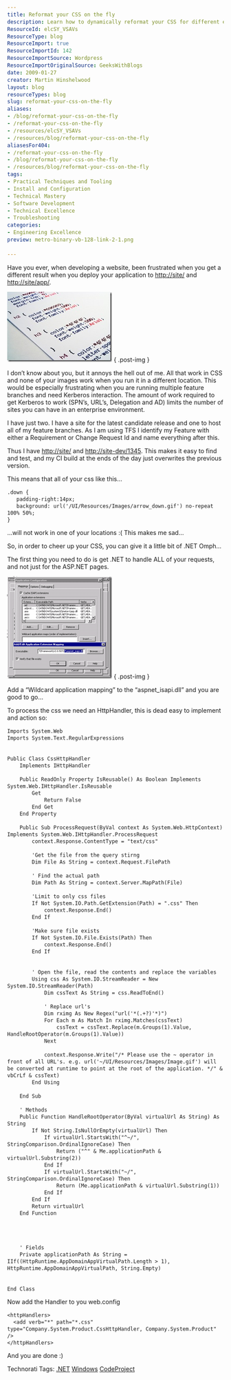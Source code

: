 ```yaml
---
title: Reformat your CSS on the fly
description: Learn how to dynamically reformat your CSS for different environments using .NET. Simplify your web development process and enhance your workflow today!
ResourceId: elcSY_VSAVs
ResourceType: blog
ResourceImport: true
ResourceImportId: 142
ResourceImportSource: Wordpress
ResourceImportOriginalSource: GeeksWithBlogs
date: 2009-01-27
creator: Martin Hinshelwood
layout: blog
resourceTypes: blog
slug: reformat-your-css-on-the-fly
aliases:
- /blog/reformat-your-css-on-the-fly
- /reformat-your-css-on-the-fly
- /resources/elcSY_VSAVs
- /resources/blog/reformat-your-css-on-the-fly
aliasesFor404:
- /reformat-your-css-on-the-fly
- /blog/reformat-your-css-on-the-fly
- /resources/blog/reformat-your-css-on-the-fly
tags:
- Practical Techniques and Tooling
- Install and Configuration
- Technical Mastery
- Software Development
- Technical Excellence
- Troubleshooting
categories:
- Engineering Excellence
preview: metro-binary-vb-128-link-2-1.png

---
```

Have you ever, when developing a website, been frustrated when you get a different result when you deploy your application to [http://site/](http://site/) and [http://site/app/](http://site/app/).

[![iStock_000001095647XSmall](images/ReformatyourCSSonthefly_E44D-iStock_000001095647XSmall_thumb-3-3.jpg)](http://blog.hinshelwood.com/files/2011/05/GWB-WindowsLiveWriter-ReformatyourCSSonthefly_E44D-iStock_000001095647XSmall_2.jpg)
{ .post-img }

I don’t know about you, but it annoys the hell out of me. All that work in CSS and none of your images work when you run it in a different location. This would be especially frustrating when you are running multiple feature branches and need Kerberos interaction. The amount of work required to get Kerberos to work (SPN’s, URL’s, Delegation and AD) limits the number of sites you can have in an enterprise environment.

I have just two. I have a site for the latest candidate release and one to host all of my feature branches. As I am using TFS I identify my Feature with either a Requirement or Change Request Id and name everything after this.

Thus I have [http://site/](http://site/) and [http://site-dev/1345](http://site-dev/1345). This makes it easy to find and test, and my CI build at the ends of the day just overwrites the previous version.

This means that all of your css like this…

```
.down {
   padding-right:14px;
   background: url('/UI/Resources/Images/arrow_down.gif') no-repeat 100% 50%;
}
```

…will not work in one of your locations :( This makes me sad…

So, in order to cheer up your CSS, you can give it a little bit of .NET Omph…

The first thing you need to do is get .NET to handle ALL of your requests, and not just for the ASP.NET pages.

[![image](images/ReformatyourCSSonthefly_E44D-image_thumb-1-2.png)](http://blog.hinshelwood.com/files/2011/05/GWB-WindowsLiveWriter-ReformatyourCSSonthefly_E44D-image_2.png)
{ .post-img }

Add a “Wildcard application mapping” to the “aspnet_isapi.dll” and you are good to go…

To process the css we need an HttpHandler, this is dead easy to implement and action so:

```
Imports System.Web
Imports System.Text.RegularExpressions


Public Class CssHttpHandler
    Implements IHttpHandler

    Public ReadOnly Property IsReusable() As Boolean Implements System.Web.IHttpHandler.IsReusable
        Get
            Return False
        End Get
    End Property

    Public Sub ProcessRequest(ByVal context As System.Web.HttpContext) Implements System.Web.IHttpHandler.ProcessRequest
        context.Response.ContentType = "text/css"

        'Get the file from the query stirng
        Dim File As String = context.Request.FilePath

        ' Find the actual path
        Dim Path As String = context.Server.MapPath(File)

        'Limit to only css files
        If Not System.IO.Path.GetExtension(Path) = ".css" Then
            context.Response.End()
        End If

        'Make sure file exists
        If Not System.IO.File.Exists(Path) Then
            context.Response.End()
        End If


        ' Open the file, read the contents and replace the variables
        Using css As System.IO.StreamReader = New System.IO.StreamReader(Path)
            Dim cssText As String = css.ReadToEnd()

            ' Replace url's
            Dim rximg As New Regex("url('*(.+?)'*)")
            For Each m As Match In rximg.Matches(cssText)
                cssText = cssText.Replace(m.Groups(1).Value, HandleRootOperator(m.Groups(1).Value))
            Next

            context.Response.Write("/* Please use the ~ operator in front of all URL's. e.g. url('~/UI/Resources/Images/Image.gif') will be converted at runtime to point at the root of the application. */" & vbCrLf & cssText)
        End Using

    End Sub

    ' Methods
    Public Function HandleRootOperator(ByVal virtualUrl As String) As String
        If Not String.IsNullOrEmpty(virtualUrl) Then
            If virtualUrl.StartsWith("^~/", StringComparison.OrdinalIgnoreCase) Then
                Return ("^" & Me.applicationPath & virtualUrl.Substring(2))
            End If
            If virtualUrl.StartsWith("~/", StringComparison.OrdinalIgnoreCase) Then
                Return (Me.applicationPath & virtualUrl.Substring(1))
            End If
        End If
        Return virtualUrl
    End Function




    ' Fields
    Private applicationPath As String = IIf((HttpRuntime.AppDomainAppVirtualPath.Length > 1), HttpRuntime.AppDomainAppVirtualPath, String.Empty)


End Class
```

Now add the Handler to you web.config

```
<httpHandlers>
  <add verb="*" path="*.css" type="Company.System.Product.CssHttpHandler, Company.System.Product" />
</httpHandlers>
```

And you are done :)

Technorati Tags: [.NET](http://technorati.com/tags/.NET) [Windows](http://technorati.com/tags/Windows) [CodeProject](http://technorati.com/tags/CodeProject)

